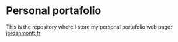 # Personal portafolio

This is the repository where I store my personal portafolio web page: [jordanmontt.fr](https://jordanmontt.fr)